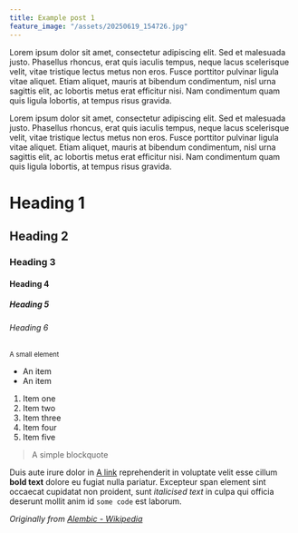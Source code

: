```yaml
---
title: Example post 1
feature_image: "/assets/20250619_154726.jpg"
---
```


Lorem ipsum dolor sit amet, consectetur adipiscing elit. Sed et malesuada justo. Phasellus rhoncus, erat quis iaculis tempus, neque lacus scelerisque velit, vitae tristique lectus metus non eros. Fusce porttitor pulvinar ligula vitae aliquet. Etiam aliquet, mauris at bibendum condimentum, nisl urna sagittis elit, ac lobortis metus erat efficitur nisi. Nam condimentum quam quis ligula lobortis, at tempus risus gravida.

<!-- more -->

Lorem ipsum dolor sit amet, consectetur adipiscing elit. Sed et malesuada justo. Phasellus rhoncus, erat quis iaculis tempus, neque lacus scelerisque velit, vitae tristique lectus metus non eros. Fusce porttitor pulvinar ligula vitae aliquet. Etiam aliquet, mauris at bibendum condimentum, nisl urna sagittis elit, ac lobortis metus erat efficitur nisi. Nam condimentum quam quis ligula lobortis, at tempus risus gravida.

# Heading 1

## Heading 2

### Heading 3

#### Heading 4

##### Heading 5

###### Heading 6

<small>A small element</small>

* An item
* An item

1. Item one
2. Item two
3. Item three
4. Item four
5. Item five

> A simple blockquote

Duis aute irure dolor in [A link](https://www.linkedin.com/in/z-bahrani-peacock/ "A link") reprehenderit in voluptate velit esse cillum **bold text** dolore eu fugiat nulla pariatur. Excepteur span element sint occaecat cupidatat non proident, sunt _italicised text_ in culpa qui officia deserunt mollit anim id `some code` est laborum.

_Originally from [Alembic - Wikipedia](https://en.wikipedia.org/wiki/Alembic)_
